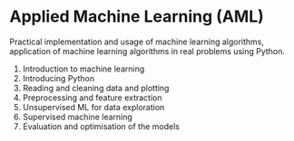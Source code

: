 # Applied Machine Learning (AML)

Practical implementation and usage of machine learning algorithms, application of machine learning algorithms in real problems using Python.

<ol>
<li>Introduction to machine learning</li>
<li>Introducing Python</li>
  <li>  Reading and cleaning data and plotting</li>
<li>Preprocessing and feature extraction</li>
  <li>  Unsupervised ML for data exploration</li>
  <li>Supervised machine learning</li>
<li>Evaluation and optimisation of the models</li>
</ol>

